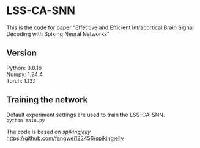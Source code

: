 # LSS-CA-SNN
This is the code for paper "Effective and Efficient Intracortical Brain Signal Decoding with Spiking Neural Networks"

## Version
Python: 3.8.16  
Numpy: 1.24.4  
Torch: 1.13.1  
## Training the network
Default experiment settings are used to train the LSS-CA-SNN.  
`python main.py`  

The code is based on *spikingjelly* https://github.com/fangwei123456/spikingjelly
